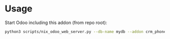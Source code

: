# Usage

Start Odoo including this addon (from repo root):

```bash
python3 scripts/nix_odoo_web_server.py --db-name mydb --addon crm_phonecall
```
